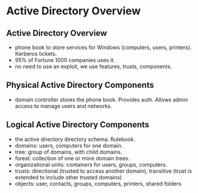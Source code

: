 # Active Directory Overview

## Active Directory Overview

- phone book to store services for Windows (computers, users, printers). Kerberos tickets.
- 95% of Fortune 1000 companies uses it.
- no need to use an exploit, we use features, trusts, components.

## Physical Active Directory Components

- domain controller stores the phone book. Provides auth. Allows admin access to manage users and networks.

## Logical Active Directory Components

- the active directory directory schema. Rulebook.
- domains: users, computers for one domain.
- tree: group of domains, with child domains.
- forest: collection of one or more domain trees.
- organizational units: containers for users, groups, computers.
- trusts: directional (trusted to access another domain), transitive (trust is extended to include other trusted domains)
- objects: user, contacts, groups, computers, printers, shared folders
